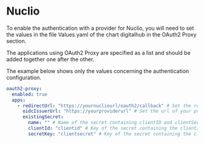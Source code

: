 # Nuclio

To enable the authentication with a provider for Nuclio, you will need to set the values in the file Values.yaml of the chart digitalhub in the OAuth2 Proxy section. 

The applications using OAuth2 Proxy are specified as a list and should be added together one after the other.

The example below shows only the values concerning the authentication configuration.

```yaml
oauth2-proxy:
  enabled: true
  apps:
    - redirectUrl: "https://yournucliourl/oauth2/callback" # Set the redirect url for the application
      oidcIssuerUrl: "https://yourproviderurl" # Set the url of your provider
      existingSecret:
        name: "" # Name of the secret containing clientID and clientSecret
        clientId: "clientid" # Key of the secret containing the clientID
        secretKey: "clientsecret" # Key of the secret containing the client secret
```
